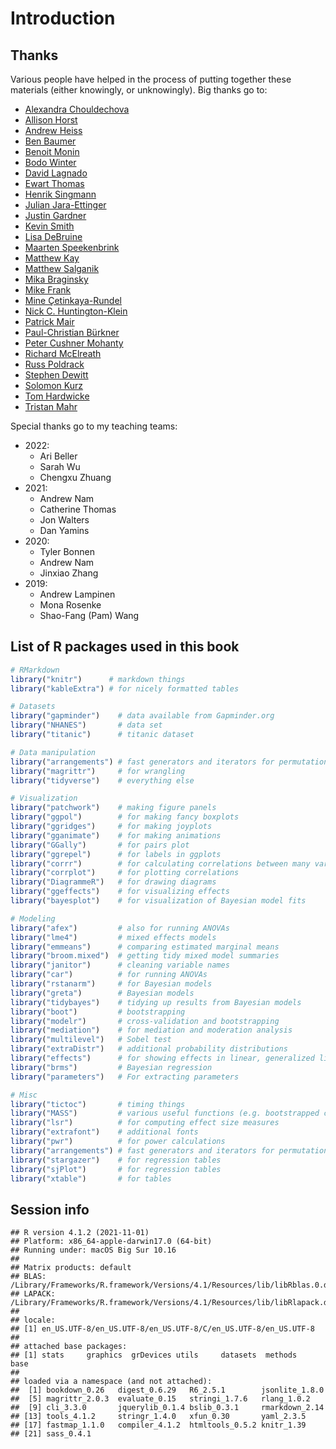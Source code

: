 # Introduction

## Thanks 

Various people have helped in the process of putting together these materials (either knowingly, or unknowingly). Big thanks go to: 

- [Alexandra Chouldechova](https://www.andrew.cmu.edu/user/achoulde/)
- [Allison Horst](https://www.allisonhorst.com/)
- [Andrew Heiss](https://www.andrewheiss.com/)
- [Ben Baumer](https://www.smith.edu/academics/faculty/ben-baumer)
- [Benoit Monin](https://www.gsb.stanford.edu/faculty-research/faculty/benoit-monin)
- [Bodo Winter](https://bodowinter.com/)
- [David Lagnado](https://www.ucl.ac.uk/pals/research/experimental-psychology/person/david-lagnado/)
- [Ewart Thomas](https://profiles.stanford.edu/ewart-thomas)
- [Henrik Singmann](http://singmann.org/)
- [Julian Jara-Ettinger](https://psychology.yale.edu/people/julian-jara-ettinger)
- [Justin Gardner](https://profiles.stanford.edu/justin-gardner)
- [Kevin Smith](http://www.mit.edu/~k2smith/)
- [Lisa DeBruine](https://debruine.github.io/)
- [Maarten Speekenbrink](https://www.ucl.ac.uk/pals/research/experimental-psychology/person/maarten-speekenbrink/)
- [Matthew Kay](https://www.mjskay.com/)
- [Matthew Salganik](http://www.princeton.edu/~mjs3/)
- [Mika Braginsky](https://mikabr.io/) 
- [Mike Frank](https://web.stanford.edu/~mcfrank/) 
- [Mine Çetinkaya-Rundel](https://mine-cr.com/)
- [Nick C. Huntington-Klein](https://www.nickchk.com/)
- [Patrick Mair](https://psychology.fas.harvard.edu/people/patrick-mair)
- [Paul-Christian Bürkner](https://paul-buerkner.github.io/about/) 
- [Peter Cushner Mohanty](https://explorecourses.stanford.edu/instructor/pmohanty)
- [Richard McElreath](https://xcelab.net/rm/)
- [Russ Poldrack](https://profiles.stanford.edu/russell-poldrack) 
- [Stephen Dewitt](https://www.ucl.ac.uk/pals/research/experimental-psychology/person/stephen-dewitt/)
- [Solomon Kurz](https://solomonkurz.netlify.app/) 
- [Tom Hardwicke](https://tomhardwicke.netlify.app/)
- [Tristan Mahr](https://www.tjmahr.com/) 

Special thanks go to my teaching teams: 

- 2022: 
  - Ari Beller
  - Sarah Wu
  - Chengxu Zhuang 
- 2021: 
  - Andrew Nam 
  - Catherine Thomas 
  - Jon Walters
  - Dan Yamins
- 2020: 
  - Tyler Bonnen
  - Andrew Nam 
  - Jinxiao Zhang
- 2019:
  - Andrew Lampinen
  - Mona Rosenke 
  - Shao-Fang (Pam) Wang

## List of R packages used in this book 


```r
# RMarkdown 
library("knitr")      # markdown things 
library("kableExtra") # for nicely formatted tables

# Datasets 
library("gapminder")    # data available from Gapminder.org 
library("NHANES")       # data set 
library("titanic")      # titanic dataset

# Data manipulation
library("arrangements") # fast generators and iterators for permutations, combinations and partitions
library("magrittr")     # for wrangling
library("tidyverse")    # everything else

# Visualization
library("patchwork")    # making figure panels
library("ggpol")        # for making fancy boxplots
library("ggridges")     # for making joyplots 
library("gganimate")    # for making animations
library("GGally")       # for pairs plot
library("ggrepel")      # for labels in ggplots
library("corrr")        # for calculating correlations between many variables
library("corrplot")     # for plotting correlations
library("DiagrammeR")   # for drawing diagrams
library("ggeffects")    # for visualizing effects
library("bayesplot")    # for visualization of Bayesian model fits 

# Modeling 
library("afex")         # also for running ANOVAs
library("lme4")         # mixed effects models 
library("emmeans")      # comparing estimated marginal means 
library("broom.mixed")  # getting tidy mixed model summaries
library("janitor")      # cleaning variable names 
library("car")          # for running ANOVAs
library("rstanarm")     # for Bayesian models
library("greta")        # Bayesian models
library("tidybayes")    # tidying up results from Bayesian models
library("boot")         # bootstrapping
library("modelr")       # cross-validation and bootstrapping
library("mediation")    # for mediation and moderation analysis 
library("multilevel")   # Sobel test
library("extraDistr")   # additional probability distributions
library("effects")      # for showing effects in linear, generalized linear, and other models
library("brms")         # Bayesian regression
library("parameters")   # For extracting parameters 

# Misc 
library("tictoc")       # timing things
library("MASS")         # various useful functions (e.g. bootstrapped confidence intervals)
library("lsr")          # for computing effect size measures
library("extrafont")    # additional fonts
library("pwr")          # for power calculations
library("arrangements") # fast generators and iterators for permutations, combinations and partitions
library("stargazer")    # for regression tables
library("sjPlot")       # for regression tables
library("xtable")       # for tables
```

## Session info


```
## R version 4.1.2 (2021-11-01)
## Platform: x86_64-apple-darwin17.0 (64-bit)
## Running under: macOS Big Sur 10.16
## 
## Matrix products: default
## BLAS:   /Library/Frameworks/R.framework/Versions/4.1/Resources/lib/libRblas.0.dylib
## LAPACK: /Library/Frameworks/R.framework/Versions/4.1/Resources/lib/libRlapack.dylib
## 
## locale:
## [1] en_US.UTF-8/en_US.UTF-8/en_US.UTF-8/C/en_US.UTF-8/en_US.UTF-8
## 
## attached base packages:
## [1] stats     graphics  grDevices utils     datasets  methods   base     
## 
## loaded via a namespace (and not attached):
##  [1] bookdown_0.26   digest_0.6.29   R6_2.5.1        jsonlite_1.8.0 
##  [5] magrittr_2.0.3  evaluate_0.15   stringi_1.7.6   rlang_1.0.2    
##  [9] cli_3.3.0       jquerylib_0.1.4 bslib_0.3.1     rmarkdown_2.14 
## [13] tools_4.1.2     stringr_1.4.0   xfun_0.30       yaml_2.3.5     
## [17] fastmap_1.1.0   compiler_4.1.2  htmltools_0.5.2 knitr_1.39     
## [21] sass_0.4.1
```
